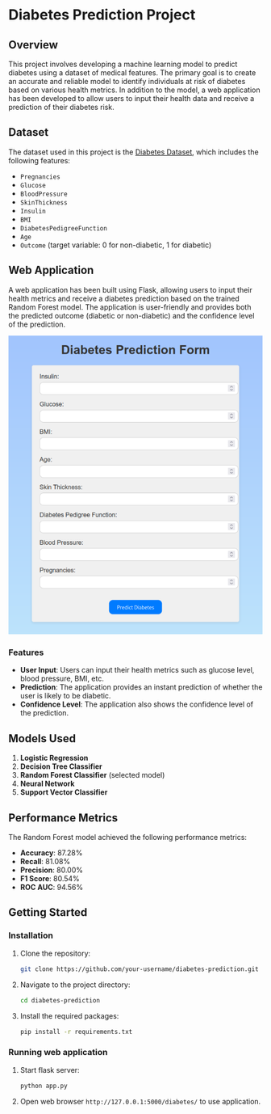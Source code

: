 # Diabetes Prediction Project

## Overview

This project involves developing a machine learning model to predict diabetes using a dataset of medical features. The primary goal is to create an accurate and reliable model to identify individuals at risk of diabetes based on various health metrics. In addition to the model, a web application has been developed to allow users to input their health data and receive a prediction of their diabetes risk.

## Dataset

The dataset used in this project is the [Diabetes Dataset](https://www.kaggle.com/datasets/mathchi/diabetes-data-set/data), which includes the following features:
- `Pregnancies`
- `Glucose`
- `BloodPressure`
- `SkinThickness`
- `Insulin`
- `BMI`
- `DiabetesPedigreeFunction`
- `Age`
- `Outcome` (target variable: 0 for non-diabetic, 1 for diabetic)

## Web Application

A web application has been built using Flask, allowing users to input their health metrics and receive a diabetes prediction based on the trained Random Forest model. The application is user-friendly and provides both the predicted outcome (diabetic or non-diabetic) and the confidence level of the prediction.

![](Screens/Web.png)

### Features

- **User Input**: Users can input their health metrics such as glucose level, blood pressure, BMI, etc.
- **Prediction**: The application provides an instant prediction of whether the user is likely to be diabetic.
- **Confidence Level**: The application also shows the confidence level of the prediction.

## Models Used
1. **Logistic Regression**
2. **Decision Tree Classifier**
3. **Random Forest Classifier** (selected model)
4. **Neural Network**
5. **Support Vector Classifier**

## Performance Metrics

The Random Forest model achieved the following performance metrics:

- **Accuracy**: 87.28%
- **Recall**: 81.08%
- **Precision**: 80.00%
- **F1 Score**: 80.54%
- **ROC AUC**: 94.56%

## Getting Started


### Installation

1. Clone the repository:
   ```bash
   git clone https://github.com/your-username/diabetes-prediction.git

2. Navigate to the project directory:
    ```bash
    cd diabetes-prediction
3. Install the required packages:
    ```bash
   pip install -r requirements.txt

### Running web application
1. Start flask server:
    ```bash
   python app.py
2. Open web browser `http://127.0.0.1:5000/diabetes/` to use application.
   